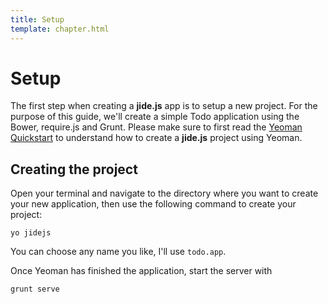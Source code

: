 ```yaml
---
title: Setup
template: chapter.html
---
```


# Setup

The first step when creating a **jide.js** app is to setup a new project. For the purpose of this guide, we'll create
a simple Todo application using the Bower, require.js and Grunt. Please make sure to first read the
[Yeoman Quickstart](/guide/00-installation/03-with-yeoman.html) to understand how to create a **jide.js** project using
Yeoman.

## Creating the project

Open your terminal and navigate to the directory where you want to create your new application, then use the following
command to create your project:

```
yo jidejs
```

You can choose any name you like, I'll use `todo.app`.

Once Yeoman has finished the application, start the server with

```
grunt serve
```